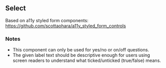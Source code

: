 ## Select

Based on a11y styled form components:<br>
https://github.com/scottaohara/a11y_styled_form_controls

### Notes

* This component can only be used for yes/no or on/off questions.
* The given label text should be descriptive enough for users using screen readers to understand what ticked/unticked (true/false) means.
